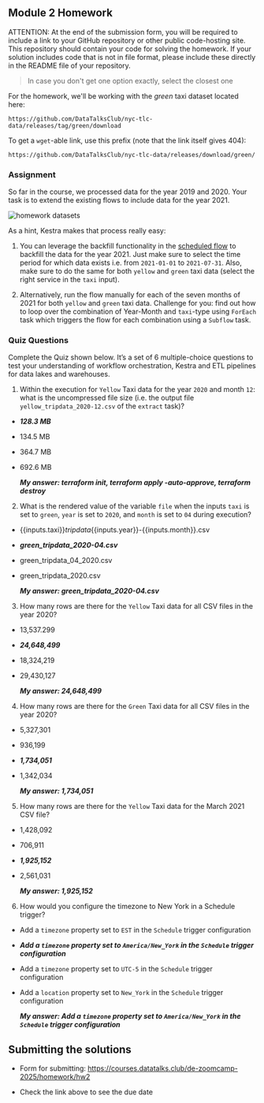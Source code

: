 ## Module 2 Homework

  

ATTENTION: At the end of the submission form, you will be required to include a link to your GitHub repository or other public code-hosting site. This repository should contain your code for solving the homework. If your solution includes code that is not in file format, please include these directly in the README file of your repository.

  

> In case you don't get one option exactly, select the closest one

  

For the homework, we'll be working with the _green_ taxi dataset located here:

  

`https://github.com/DataTalksClub/nyc-tlc-data/releases/tag/green/download`

  

To get a `wget`-able link, use this prefix (note that the link itself gives 404):

  

`https://github.com/DataTalksClub/nyc-tlc-data/releases/download/green/`

  

### Assignment

  

So far in the course, we processed data for the year 2019 and 2020. Your task is to extend the existing flows to include data for the year 2021.

  

![homework datasets](/homework.png)

  

As a hint, Kestra makes that process really easy:

1. You can leverage the backfill functionality in the [scheduled flow](../../../02-workflow-orchestration/flows/06_gcp_taxi_scheduled.yaml) to backfill the data for the year 2021. Just make sure to select the time period for which data exists i.e. from `2021-01-01` to `2021-07-31`. Also, make sure to do the same for both `yellow` and `green` taxi data (select the right service in the `taxi` input).

2. Alternatively, run the flow manually for each of the seven months of 2021 for both `yellow` and `green` taxi data. Challenge for you: find out how to loop over the combination of Year-Month and `taxi`-type using `ForEach` task which triggers the flow for each combination using a `Subflow` task.

  

### Quiz Questions

  

Complete the Quiz shown below. It’s a set of 6 multiple-choice questions to test your understanding of workflow orchestration, Kestra and ETL pipelines for data lakes and warehouses.

  

1) Within the execution for `Yellow` Taxi data for the year `2020` and month `12`: what is the uncompressed file size (i.e. the output file `yellow_tripdata_2020-12.csv` of the `extract` task)?

- ***128.3 MB***

- 134.5 MB

- 364.7 MB

- 692.6 MB

  ***My answer: terraform init, terraform apply -auto-approve, terraform destroy***

2) What is the rendered value of the variable `file` when the inputs `taxi` is set to `green`, `year` is set to `2020`, and `month` is set to `04` during execution?

-  {{inputs.taxi}}_tripdata_{{inputs.year}}-{{inputs.month}}.csv

-  ***green_tripdata_2020-04.csv***

-  green_tripdata_04_2020.csv

-  green_tripdata_2020.csv

    ***My answer: green_tripdata_2020-04.csv***

3) How many rows are there for the `Yellow` Taxi data for all CSV files in the year 2020?

- 13,537.299

- ***24,648,499***

- 18,324,219

- 29,430,127

   ***My answer: 24,648,499***

4) How many rows are there for the `Green` Taxi data for all CSV files in the year 2020?

- 5,327,301

- 936,199

- ***1,734,051***

- 1,342,034

   ***My answer: 1,734,051***

5) How many rows are there for the `Yellow` Taxi data for the March 2021 CSV file?

- 1,428,092

- 706,911

- ***1,925,152***

- 2,561,031

   ***My answer: 1,925,152***

6) How would you configure the timezone to New York in a Schedule trigger?

- Add a `timezone` property set to `EST` in the `Schedule` trigger configuration

- ***Add a `timezone` property set to `America/New_York` in the `Schedule` trigger configuration***

- Add a `timezone` property set to `UTC-5` in the `Schedule` trigger configuration

- Add a `location` property set to `New_York` in the `Schedule` trigger configuration

   ***My answer: Add a `timezone` property set to `America/New_York` in the `Schedule` trigger configuration***
  

## Submitting the solutions

  

* Form for submitting: https://courses.datatalks.club/de-zoomcamp-2025/homework/hw2

* Check the link above to see the due date
